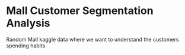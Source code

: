 # Mall Customer Segmentation Analysis
 Random Mall kaggle data where we want to understand the customers spending habits
